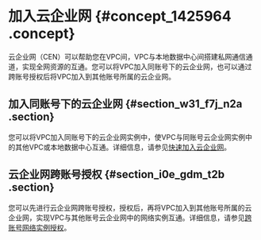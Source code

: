 # 加入云企业网 {#concept_1425964 .concept}

云企业网（CEN）可以帮助您在VPC间，VPC与本地数据中心间搭建私网通信通道，实现全网资源的互通。您可以将VPC加入同账号下的云企业网，也可以通过跨账号授权后将VPC加入到其他账号所属的云企业网。

## 加入同账号下的云企业网 {#section_w31_f7j_n2a .section}

您可以将VPC加入同账号下的云企业网实例中，使VPC与同账号云企业网实例中的其他VPC或本地数据中心互通。详细信息，请参见[快速加入云企业网](../../../../cn.zh-CN/用户指南/网络实例.md#section_kmm_p4h_tdb)。

## 云企业网跨账号授权 {#section_i0e_gdm_t2b .section}

您可以先进行云企业网跨账号授权，授权后，再将VPC加入到其他账号所属的云企业网，实现VPC与其他账号云企业网中的网络实例互通。详细信息，请参见[跨账号网络实例授权](../../../../cn.zh-CN/用户指南/跨账号网络实例授权.md#)。

